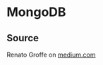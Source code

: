 # MongoDB

## Source
Renato Groffe on [medium.com](https://medium.com/@renato.groffe/mongodb-mongo-express-docker-compose-montando-rapidamente-um-ambiente-para-uso-824f25ca6957)
